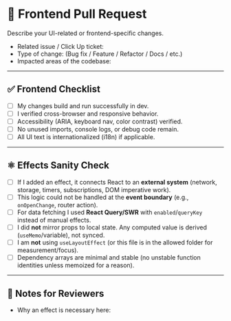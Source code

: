 # 🎨 Frontend Pull Request

Describe your UI-related or frontend-specific changes.

- Related issue / Click Up ticket:
- Type of change: (Bug fix / Feature / Refactor / Docs / etc.)
- Impacted areas of the codebase:

---

## ✅ Frontend Checklist
- [ ] My changes build and run successfully in dev.
- [ ] I verified cross-browser and responsive behavior.
- [ ] Accessibility (ARIA, keyboard nav, color contrast) verified.
- [ ] No unused imports, console logs, or debug code remain.
- [ ] All UI text is internationalized (i18n) if applicable.

---

## ⚛️ Effects Sanity Check

- [ ] If I added an effect, it connects React to an **external system** (network, storage, timers, subscriptions, DOM imperative work).
- [ ] This logic could not be handled at the **event boundary** (e.g., `onOpenChange`, router action).
- [ ] For data fetching I used **React Query/SWR** with `enabled`/`queryKey` instead of manual effects.
- [ ] I did **not** mirror props to local state. Any computed value is derived (`useMemo`/variable), not synced.
- [ ] I am **not** using `useLayoutEffect` (or this file is in the allowed folder for measurement/focus).
- [ ] Dependency arrays are minimal and stable (no unstable function identities unless memoized for a reason).

---

## 🧠 Notes for Reviewers
- Why an effect is necessary here:
  <!-- brief justification, e.g., "WebSocket subscribe/unsubscribe" -->
